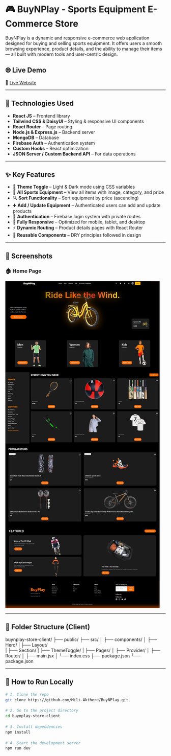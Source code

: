 # 🎮 BuyNPlay - Sports Equipment E-Commerce Store

BuyNPlay is a dynamic and responsive e-commerce web application designed for buying and selling sports equipment. It offers users a smooth browsing experience, product details, and the ability to manage their items — all built with modern tools and user-centric design.

## 🌐 Live Demo

🔗 [Live Website](https://buynplay-store.web.app/)  

---

## 🧰 Technologies Used

- **React JS** – Frontend library
- **Tailwind CSS & DaisyUI** – Styling & responsive UI components
- **React Router** – Page routing
- **Node.js & Express.js** – Backend server
- **MongoDB** – Database
- **Firebase Auth** – Authentication system
- **Custom Hooks** – React optimization
- **JSON Server / Custom Backend API** – For data operations

---

## ✨ Key Features

- 🔄 **Theme Toggle** – Light & Dark mode using CSS variables
- 🛒 **All Sports Equipment** – View all items with image, category, and price
- 🔍 **Sort Functionality** – Sort equipment by price (ascending)
- ➕ **Add / Update Equipment** – Authenticated users can add and update products
- 🔐 **Authentication** – Firebase login system with private routes
- 📱 **Fully Responsive** – Optimized for mobile, tablet, and desktop
- ⚡ **Dynamic Routing** – Product details pages with React Router
- 🔁 **Reusable Components** – DRY principles followed in design

---

## 📸 Screenshots

### 🏠 Home Page
![Home Screenshot](./src/assets/images/home-screenshot.png)

---

## 📁 Folder Structure (Client)

buynplay-store-client/
├── public/
├── src/
│ ├── components/
│ ├── Hero/
| ├── Layout/  
| ├── Section/ 
| ├── ThemeToggle/
| ├── Pages/
│ ├── Provider/
│ ├── Router/
│ ├── main.jsx
│ └── index.css
├── package.json
└── package.json


---

## 🚀 How to Run Locally

```bash
# 1. Clone the repo
git clone https://github.com/Mili-Akthere/BuyNPlay.git

# 2. Go to the project directory
cd buynplay-store-client

# 3. Install dependencies
npm install

# 4. Start the development server
npm run dev
